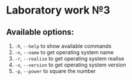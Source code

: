 # Laboratory work №3

## Available options:

1.  `-h`, `--help` to show available commands
2.  `-n`, `--name` to get operating system name
3.  `-r`, `--realise`  to get operating system realise
4.  `-v`, `--version` to get operating system version
5.  `-p`, `--power` to square the number
